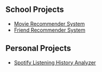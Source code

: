## School Projects

- [Movie Recommender System](https://github.com/tylerho5/movie-recommender-system)
- [Friend Recommender System](https://github.com/tylerho5/friend-recommender-system)

## Personal Projects
- [Spotify Listening History Analyzer](https://github.com/tylerho5/personal-projects/tree/main/Spotify%20Listening%20History%20Analyzer)
